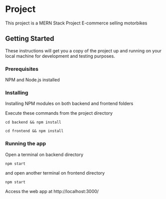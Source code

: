 # Project
This project is a MERN Stack Project E-commerce selling motorbikes

## Getting Started

These instructions will get you a copy of the project up and running on your local machine for development and testing purposes.

### Prerequisites

NPM and Node.js installed

### Installing

Installing NPM modules on both backend and frontend folders

Execute these commands from the project directory

```
cd backend && npm install
```

```
cd frontend && npm install
```

### Running the app

Open a terminal on backend directory

```
npm start
```

and open another terminal on frontend directory
```
npm start
```

Access the web app at http://localhost:3000/
